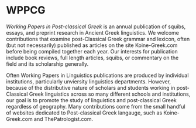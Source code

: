 # WPPCG
<i>Working Papers in Post-classical Greek</i> is an annual publication of squibs, essays, and preprint research in Ancient Greek linguistics. We welcome contributions that examine post-Classical Greek grammar and lexicon, often (but not necessarily) published as articles on the site Koine-Greek.com before being compiled together each year. Our interests for publication include book reviews, full length articles, squibs, or commentary on the field and its scholarship generally.

Often Working Papers in Linguistics publications are produced by individual institutions, particularly unviersity linguistics departments. However, because of the distributive nature of scholars and students working in post-Classical Greek linguistics across so many different schools and institutions, our goal is to promote the study of linguistics and post-classical Greek regardless of geography. Many contributions come from the small handful of websites dedicated to Post-classical Greek langauge, such as Koine-Greek.com and ThePatrologist.com.

